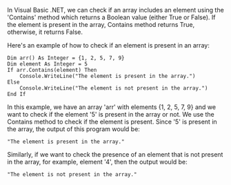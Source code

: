 In Visual Basic .NET, we can check if an array includes an element using the 'Contains' method which returns a Boolean value (either True or False). If the element is present in the array, Contains method returns True, otherwise, it returns False.

Here's an example of how to check if an element is present in an array:

```
Dim arr() As Integer = {1, 2, 5, 7, 9}
Dim element As Integer = 5
If arr.Contains(element) Then
    Console.WriteLine("The element is present in the array.")
Else
    Console.WriteLine("The element is not present in the array.")
End If
```

In this example, we have an array 'arr' with elements {1, 2, 5, 7, 9} and we want to check if the element '5' is present in the array or not. We use the Contains method to check if the element is present. Since '5' is present in the array, the output of this program would be:

```
"The element is present in the array."
```

Similarly, if we want to check the presence of an element that is not present in the array, for example, element '4', then the output would be:

```
"The element is not present in the array."
```